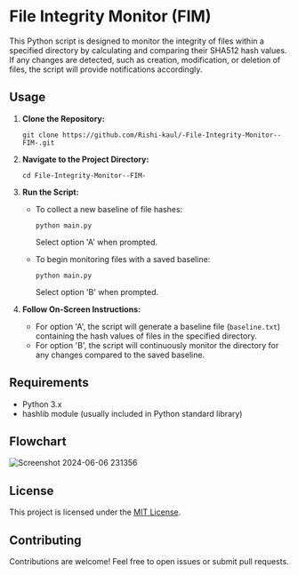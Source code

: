 # File Integrity Monitor (FIM)

This Python script is designed to monitor the integrity of files within a specified directory by calculating and comparing their SHA512 hash values. If any changes are detected, such as creation, modification, or deletion of files, the script will provide notifications accordingly.

## Usage

1. **Clone the Repository:**
   ```
   git clone https://github.com/Rishi-kaul/-File-Integrity-Monitor--FIM-.git
   ```

2. **Navigate to the Project Directory:**
   ```
   cd File-Integrity-Monitor--FIM-
   ```

3. **Run the Script:**
   - To collect a new baseline of file hashes:
     ```
     python main.py
     ```
     Select option 'A' when prompted.
   
   - To begin monitoring files with a saved baseline:
     ```
     python main.py
     ```
     Select option 'B' when prompted.

4. **Follow On-Screen Instructions:**
   - For option 'A', the script will generate a baseline file (`baseline.txt`) containing the hash values of files in the specified directory.
   - For option 'B', the script will continuously monitor the directory for any changes compared to the saved baseline.

## Requirements

- Python 3.x
- hashlib module (usually included in Python standard library)

## Flowchart

![Screenshot 2024-06-06 231356](https://github.com/Rishi-kaul/-File-Integrity-Monitor--FIM-/assets/134297029/084652c3-44e8-4961-80dd-62e468bc90ab)


## License

This project is licensed under the [MIT License](LICENSE).

## Contributing

Contributions are welcome! Feel free to open issues or submit pull requests.

